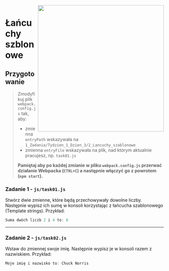 <img src="http://coderslab.pl/img/coderslab-logo.png" align="right" width="400"/>

# Łańcuchy szblonowe

## Przygotowanie
> Zmodyfikuj plik `webpack.config.js` tak, aby:
> - zmienna `entryPath` wskazywała na `1_Zadania/Tydzien_1_Dzien_3/2_Lancuchy_szablonowe`
> - zmienna `entryFile` wskazywała na plik, nad którym aktualnie pracujesz, np. `task01.js`
>
> **Pamiętaj aby po każdej zmianie w pliku `webpack.config.js` przerwać działanie Webpacka (`CTRL+C`) a następnie włączyć go z powrotem (`npm start`).**

### Zadanie 1 - `js/task01.js`

Stwórz dwie zmienne, które będą przechowywały dowolne liczby. Następnie wypisz ich sumę w konsoli korzystając z łańcucha szablonowego (Template strings).
Przykład:

```js
Suma dwóch liczb 2 i 4 to: 6
```

---

### Zadanie 2 - `js/task02.js`

Wstaw do zmiennej swoje imię. Następnie wypisz je w konsoli razem z nazwiskiem. Przykład:

```JavaScript
Moje imię i nazwisko to: Chuck Norris
```
